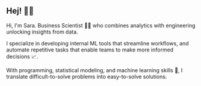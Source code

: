 ## Hej! 🙋‍♀️

Hi, I'm Sara. Business Scientist 👩‍🔬 who combines analytics with engineering unlocking insights from data.

I specialize in developing internal ML tools that streamline workflows, and automate repetitive tasks that enable teams to make more informed decisions 📈. 

With programming, statistical modeling, and machine learning skills 🎸, I translate difficult-to-solve problems into easy-to-solve solutions. 

